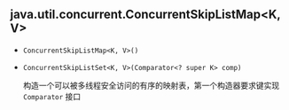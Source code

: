 ## java.util.concurrent.ConcurrentSkipListMap<K, V>

* `ConcurrentSkipListMap<K, V>()`

* `ConcurrentSkipListSet<K, V>(Comparator<? super K> comp)`

   构造一个可以被多线程安全访问的有序的映射表，第一个构造器要求键实现 `Comparator` 接口
   